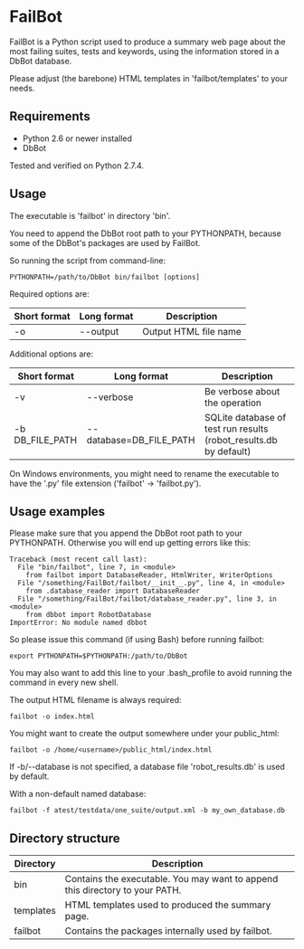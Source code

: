 FailBot
=======

FailBot is a Python script used to produce a summary web page about the most failing
suites, tests and keywords, using the information stored in a DbBot database.

Please adjust (the barebone) HTML templates in 'failbot/templates' to your needs.


Requirements
------------
* Python 2.6 or newer installed
* DbBot

Tested and verified on Python 2.7.4.


Usage
-----
The executable is 'failbot' in directory 'bin'.

You need to append the DbBot root path to your PYTHONPATH,
because some of the DbBot's packages are used by FailBot.

So running the script from command-line:

    PYTHONPATH=/path/to/DbBot bin/failbot [options]

Required options are:

Short format    | Long format             | Description
--------------- |-------------------------| ------------------------------------------
-o              | --output                 | Output HTML file name

Additional options are:

Short format    | Long format             | Description
--------------- |-------------------------| ------------------------------------------
-v              | --verbose               | Be verbose about the operation
-b DB_FILE_PATH | --database=DB_FILE_PATH | SQLite database of test run results (robot_results.db by default)

On Windows environments, you might need to rename the executable to have the '.py' file extension
('failbot' -> 'failbot.py').


Usage examples
--------------

Please make sure that you append the DbBot root path to your PYTHONPATH.
Otherwise you will end up getting errors like this:

    Traceback (most recent call last):
      File "bin/failbot", line 7, in <module>
        from failbot import DatabaseReader, HtmlWriter, WriterOptions
      File "/something/FailBot/failbot/__init__.py", line 4, in <module>
        from .database_reader import DatabaseReader
      File "/something/FailBot/failbot/database_reader.py", line 3, in <module>
        from dbbot import RobotDatabase
    ImportError: No module named dbbot

So please issue this command (if using Bash) before running failbot:

    export PYTHONPATH=$PYTHONPATH:/path/to/DbBot

You may also want to add this line to your .bash_profile to avoid running
the command in every new shell.

The output HTML filename is always required:

    failbot -o index.html

You might want to create the output somewhere under your public_html:

    failbot -o /home/<username>/public_html/index.html

If -b/--database is not specified, a database file 'robot_results.db' is used by default.

With a non-default named database:

    failbot -f atest/testdata/one_suite/output.xml -b my_own_database.db


Directory structure
-------------------

Directory | Description
----------|------------
bin       | Contains the executable. You may want to append this directory to your PATH.
templates | HTML templates used to produced the summary page.
failbot   | Contains the packages internally used by failbot.
